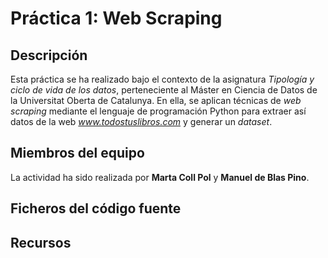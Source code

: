 # Práctica 1: Web Scraping

## Descripción

Esta práctica se ha realizado bajo el contexto de la asignatura _Tipología y ciclo de vida de los datos_, perteneciente al Máster en Ciencia de Datos de la Universitat Oberta de Catalunya. En ella, se aplican técnicas de _web scraping_ mediante el lenguaje de programación Python para extraer así datos de la web _www.todostuslibros.com_ y generar un _dataset_.

## Miembros del equipo

La actividad ha sido realizada por **Marta Coll Pol** y **Manuel de Blas Pino**.

## Ficheros del código fuente

## Recursos
